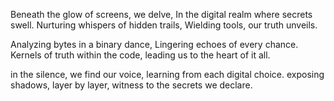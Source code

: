 Beneath the glow of screens, we delve, In the digital realm where secrets swell. Nurturing whispers of hidden trails, Wielding tools, our truth unveils.

Analyzing bytes in a binary dance, Lingering echoes of every chance. Kernels of truth within the code, leading us to the heart of it all.

in the silence, we find our voice, learning from each digital choice. exposing shadows, layer by layer, witness to the secrets we declare.
